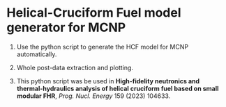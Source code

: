 # Helical-Cruciform Fuel model generator for MCNP
1. Use the python script to generate the HCF model for MCNP automatically.

2. Whole post-data extraction and plotting.

3. This python script was be used in **High-fidelity neutronics and thermal-hydraulics analysis of helical cruciform fuel based on small modular FHR**, *Prog. Nucl. Energy* 159 (2023) 104633.
